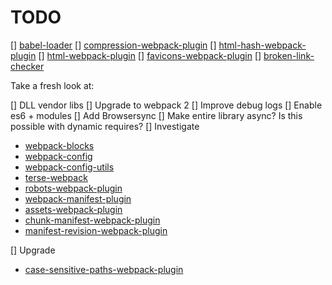 # TODO

[] [babel-loader](https://github.com/babel/babel-loader)
[] [compression-webpack-plugin](https://github.com/webpack/compression-webpack-plugin)
[] [html-hash-webpack-plugin](https://github.com/juanmaorta/html-hash-webpack-plugin)
[] [html-webpack-plugin](https://github.com/ampedandwired/html-webpack-plugin)
[] [favicons-webpack-plugin](https://github.com/jantimon/favicons-webpack-plugin)
[] [broken-link-checker](https://github.com/stevenvachon/broken-link-checker)

Take a fresh look at:

[] DLL vendor libs
[] Upgrade to webpack 2
[] Improve debug logs
[] Enable es6 + modules
[] Add Browsersync
[] Make entire library async? Is this possible with dynamic requires?
[] Investigate

*   [webpack-blocks](https://github.com/andywer/webpack-blocks)
*   [webpack-config](https://github.com/mdreizin/webpack-config)
*   [webpack-config-utils](https://github.com/kentcdodds/webpack-config-utils)
*   [terse-webpack](https://github.com/ericclemmons/terse-webpack)
*   [robots-webpack-plugin](https://github.com/tanepiper/robots-webpack-plugin)
*   [webpack-manifest-plugin](https://github.com/danethurber/webpack-manifest-plugin)
*   [assets-webpack-plugin](https://github.com/kossnocorp/assets-webpack-plugin)
*   [chunk-manifest-webpack-plugin](https://github.com/diurnalist/chunk-manifest-webpack-plugin)
*   [manifest-revision-webpack-plugin](https://github.com/nickjj/manifest-revision-webpack-plugin)

[] Upgrade

*   [case-sensitive-paths-webpack-plugin](https://github.com/Urthen/case-sensitive-paths-webpack-plugin)
